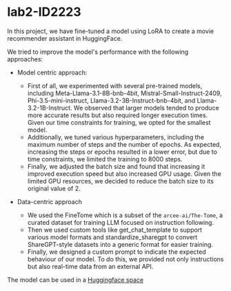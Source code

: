 # lab2-ID2223

In this project, we have fine-tuned a model using LoRA to create a movie recommender assistant in HuggingFace.

We tried to improve the model's performance with the following approaches:
- Model centric approach:
  - First of all, we experimented with several pre-trained models, including Meta-Llama-3.1-8B-bnb-4bit, Mistral-Small-Instruct-2409, Phi-3.5-mini-instruct, Llama-3.2-3B-Instruct-bnb-4bit, and Llama-3.2-1B-Instruct. We observed that larger models tended to produce more accurate results but also required longer execution times. Given our time constraints for training, we opted for the smallest model.
  - Additionally, we tuned various hyperparameters, including the maximum number of steps and the number of epochs. As expected, increasing the steps or epochs resulted in a lower error, but due to time constraints, we limited the training to 8000 steps.
  - Finally, we adjusted the batch size and found that increasing it improved execution speed but also increased GPU usage. Given the limited GPU resources, we decided to reduce the batch size to its original value of 2.

- Data-centric approach
  - We used the FineTome which is a subset of the `arcee-ai/The-Tome`, a curated dataset for training LLM focused on instruction following.
  - Then we used custom tools like get_chat_template to support various model formats and standardize_sharegpt to convert ShareGPT-style datasets into a generic format for easier training.
  - Finally, we designed a custom prompt to indicate the expected behaviour of our model. To do this, we provided not only instructions but also real-time data from an external API.

The model can be used in a [Huggingface space](https://huggingface.co/spaces/arejula27/lab2_id223)
